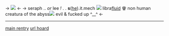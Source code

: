 -> 
![](https://64.media.tumblr.com/35b050431b568d9b420a3ef49e40f6f2/bef6e5e9ea91f904-e5/s400x600/f7be411b8aa7f26e943fda137db92035378b2811.gifv) <-
-> seraph .. *or* lee *!* . . 
**s**([he](https://en.pronouns.page/@ant_fucker98)).it.mech ![](http://i11.photobucket.com/albums/a168/evelynregly/minigifs/cachorros.gif) libra[fluid](https://rentry.co/rinsflags2) ⚢ 
non human creatura of the abyss![](http://i11.photobucket.com/albums/a168/evelynregly/minigifs/minichave.gif)
evil & fucked up ^__^ <-
***
[main rentry](https://rentry.co/riamu-yumemi-rentry)
[url hoard](https://rentry.co/rins-links)